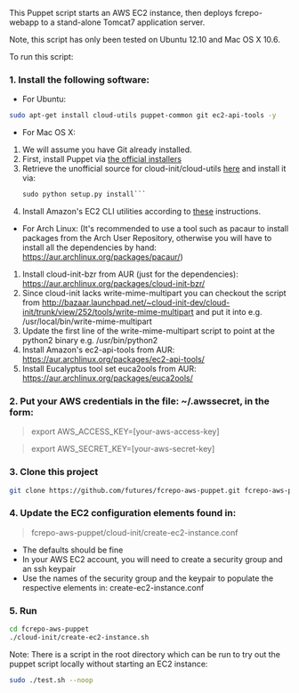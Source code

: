 This Puppet script starts an AWS EC2 instance, then deploys fcrepo-webapp to a stand-alone Tomcat7 application server.

Note, this script has only been tested on Ubuntu 12.10 and Mac OS X 10.6.

To run this script:

### 1. Install the following software:
* For Ubuntu:
```bash
sudo apt-get install cloud-utils puppet-common git ec2-api-tools -y
```
* For Mac OS X:
 1. We will assume you have Git already installed.
 2. First, install Puppet via [the official installers](http://docs.puppetlabs.com/guides/installation.html#mac-os-x)
 3. Retrieve the unofficial source for cloud-init/cloud-utils [here](https://github.com/lovelysystems/cloud-init)
			and install it via:
    ```python setup.py build; 
    sudo python setup.py install```
 4. Install Amazon's EC2 CLI utilities according to [these](http://www.robertsosinski.com/2008/01/26/starting-amazon-ec2-with-mac-os-x/) instructions.

* For Arch Linux: (It's recommended to use a tool such as pacaur to install packages from the Arch User Repository, otherwise you will have to install all the dependencies by hand: https://aur.archlinux.org/packages/pacaur/)
 1. Install cloud-init-bzr from AUR (just for the dependencies): https://aur.archlinux.org/packages/cloud-init-bzr/
 2. Since cloud-init lacks write-mime-multipart you can checkout the script from http://bazaar.launchpad.net/~cloud-init-dev/cloud-init/trunk/view/252/tools/write-mime-multipart and put it into e.g. /usr/local/bin/write-mime-multipart
 3. Update the first line of the write-mime-multipart script to point at the python2 binary e.g. /usr/bin/python2
 4. Install Amazon's ec2-api-tools from AUR: https://aur.archlinux.org/packages/ec2-api-tools/
 5. Install Eucalyptus tool set euca2ools from AUR: https://aur.archlinux.org/packages/euca2ools/
 


### 2. Put your AWS credentials in the file: ~/.awssecret, in the form:
> export AWS_ACCESS_KEY=[your-aws-access-key]

> export AWS_SECRET_KEY=[your-aws-secret-key]

### 3. Clone this project
```bash
git clone https://github.com/futures/fcrepo-aws-puppet.git fcrepo-aws-puppet
```

### 4. Update the EC2 configuration elements found in:
> fcrepo-aws-puppet/cloud-init/create-ec2-instance.conf

* The defaults should be fine
* In your AWS EC2 account, you will need to create a security group and an ssh keypair
* Use the names of the security group and the keypair to populate the respective elements in: create-ec2-instance.conf

### 5. Run
```bash
cd fcrepo-aws-puppet
./cloud-init/create-ec2-instance.sh
```

Note: There is a script in the root directory which can be run to try out the puppet script locally without starting an EC2 instance:
```bash
sudo ./test.sh --noop
```
